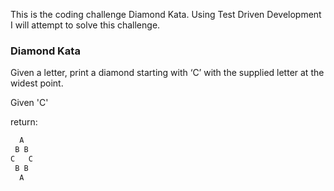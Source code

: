 This is the coding challenge Diamond Kata. Using Test Driven Development I will attempt to solve this challenge.


<h3>Diamond Kata</h3>
Given a letter, print a diamond starting with ‘C’ with the supplied letter at the widest point.

Given 'C'

return:
``` ruby
  A
 B B 
C   C
 B B 
  A  
```